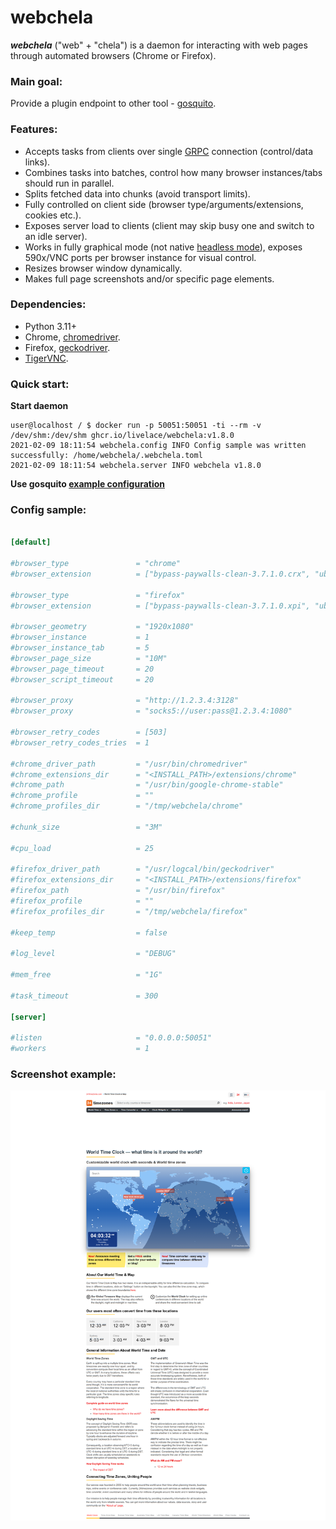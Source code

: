 # webchela


***webchela*** ("web" + "chela") is a daemon for interacting with web pages through automated browsers (Chrome or Firefox). 

### Main goal:

Provide a plugin endpoint to other tool - [gosquito](https://github.com/livelace/gosquito). 

### Features:

* Accepts tasks from clients over single [GRPC](https://grpc.io/) connection (control/data links). 
* Combines tasks into batches, control how many browser instances/tabs should run in parallel.
* Splits fetched data into chunks (avoid transport limits).
* Fully controlled on client side (browser type/arguments/extensions, cookies etc.). 
* Exposes server load to clients (client may skip busy one and switch to an idle server).
* Works in fully graphical mode (not native [headless mode](https://developer.chrome.com/docs/chromium/new-headless)), 
exposes 590x/VNC ports per browser instance for visual control.
* Resizes browser window dynamically. 
* Makes full page screenshots and/or specific page elements. 

### Dependencies:

* Python 3.11+
* Chrome, [chromedriver](https://chromedriver.chromium.org/).
* Firefox, [geckodriver](https://github.com/mozilla/geckodriver).
* [TigerVNC](https://wiki.archlinux.org/index.php/TigerVNC).

### Quick start:

**Start daemon**
```shell script
user@localhost / $ docker run -p 50051:50051 -ti --rm -v /dev/shm:/dev/shm ghcr.io/livelace/webchela:v1.8.0
2021-02-09 18:11:54 webchela.config INFO Config sample was written successfully: /home/webchela/.webchela.toml
2021-02-09 18:11:54 webchela.server INFO webchela v1.8.0
```

**Use gosquito [example configuration](https://github.com/livelace/gosquito/blob/master/docs/plugins/process/webchela.md)**

### Config sample:

```toml

[default]

#browser_type               = "chrome"
#browser_extension          = ["bypass-paywalls-clean-3.7.1.0.crx", "ublock-origin-1.58.0.crx"]

#browser_type               = "firefox"
#browser_extension          = ["bypass-paywalls-clean-3.7.1.0.xpi", "ublock-origin-1.58.0.xpi"]

#browser_geometry           = "1920x1080"
#browser_instance           = 1
#browser_instance_tab       = 5
#browser_page_size          = "10M"
#browser_page_timeout       = 20
#browser_script_timeout     = 20

#browser_proxy              = "http://1.2.3.4:3128"
#browser_proxy              = "socks5://user:pass@1.2.3.4:1080"

#browser_retry_codes        = [503]
#browser_retry_codes_tries  = 1

#chrome_driver_path         = "/usr/bin/chromedriver"
#chrome_extensions_dir      = "<INSTALL_PATH>/extensions/chrome"
#chrome_path                = "/usr/bin/google-chrome-stable"
#chrome_profile             = ""
#chrome_profiles_dir        = "/tmp/webchela/chrome"

#chunk_size                 = "3M"

#cpu_load                   = 25

#firefox_driver_path        = "/usr/logcal/bin/geckodriver"
#firefox_extensions_dir     = "<INSTALL_PATH>/extensions/firefox"
#firefox_path               = "/usr/bin/firefox"
#firefox_profile            = ""
#firefox_profiles_dir       = "/tmp/webchela/firefox"

#keep_temp                  = false

#log_level                  = "DEBUG"

#mem_free                   = "1G"

#task_timeout               = 300

[server]

#listen                     = "0.0.0.0:50051"
#workers                    = 1
```

### Screenshot example:

![main](assets/worldclock.png)
